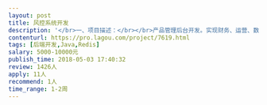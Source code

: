 ```yaml
---                
layout: post       
title: 风控系统开发           
description: '</br>一、项目描述：</br></br>产品管理后台开发。实现财务、运营、数据管理等模块。</br></br>二、主要功能点：</br></br>实现财务、数据运营、产品运营等。</br></br>三、人员要求：</br>Java开发人员，3年左右开发经验， 对spring MVC， spring，mybatis， Redis， dubbo 熟练运用。</br>'     
contenturl: https://pro.lagou.com/project/7619.html      
tags: [后端开发,Java,Redis]            
salary: 5000-10000元          
publish_time: 2018-05-03 17:40:32         
review: 1426人                   
apply: 11人                   
recommend: 1人                   
time_range: 1-2周              
---                 
```

